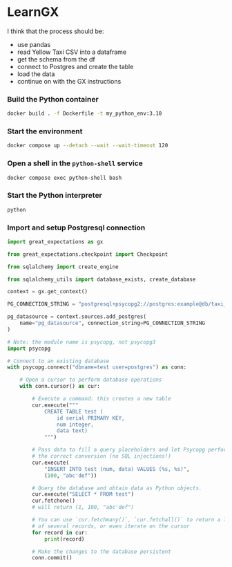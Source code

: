 # LearnGX

I think that the process should be:


- use pandas
- read Yellow Taxi CSV into a dataframe
- get the schema from the df
- connect to Postgres and create the table
- load the data
- continue on with the GX instructions

### Build the Python container

```bash
docker build . -f Dockerfile -t my_python_env:3.10
```

### Start the environment

```bash
docker compose up --detach --wait --wait-timeout 120
```

### Open a shell in the `python-shell` service

```bash
docker compose exec python-shell bash
```

### Start the Python interpreter

```bash
python
```

### Import and setup Postgresql connection

```python
import great_expectations as gx

from great_expectations.checkpoint import Checkpoint

from sqlalchemy import create_engine

from sqlalchemy_utils import database_exists, create_database

context = gx.get_context()

PG_CONNECTION_STRING = "postgresql+psycopg2://postgres:example@db/taxi_db"

pg_datasource = context.sources.add_postgres(
    name="pg_datasource", connection_string=PG_CONNECTION_STRING
)
```

```python
# Note: the module name is psycopg, not psycopg3
import psycopg

# Connect to an existing database
with psycopg.connect("dbname=test user=postgres") as conn:

    # Open a cursor to perform database operations
    with conn.cursor() as cur:

        # Execute a command: this creates a new table
        cur.execute("""
            CREATE TABLE test (
                id serial PRIMARY KEY,
                num integer,
                data text)
            """)

        # Pass data to fill a query placeholders and let Psycopg perform
        # the correct conversion (no SQL injections!)
        cur.execute(
            "INSERT INTO test (num, data) VALUES (%s, %s)",
            (100, "abc'def"))

        # Query the database and obtain data as Python objects.
        cur.execute("SELECT * FROM test")
        cur.fetchone()
        # will return (1, 100, "abc'def")

        # You can use `cur.fetchmany()`, `cur.fetchall()` to return a list
        # of several records, or even iterate on the cursor
        for record in cur:
            print(record)

        # Make the changes to the database persistent
        conn.commit()
```
